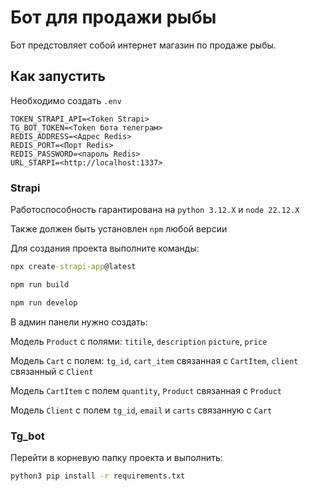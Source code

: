 # Бот для продажи рыбы

Бот предстовляет собой интернет магазин по продаже рыбы.

## Как запустить

Необходимо создать `.env`

```.env
TOKEN_STRAPI_API=<Token Strapi>
TG_BOT_TOKEN=<Token бота телеграм>
REDIS_ADDRESS=<Адрес Redis>
REDIS_PORT=<Порт Redis>
REDIS_PASSWORD=<пароль Redis>
URL_STARPI=<http://localhost:1337>

```

### Strapi

Работоспособность гарантирована на `python 3.12.X` и `node 22.12.X`

Также должен быть установлен `npm` любой версии

Для создания проекта выполните команды:

```cmd
npx create-strapi-app@latest
```

```cmd
npm run build
```

```cmd
npm run develop
```

В админ панели нужно создать:

Модель `Product` с полями: `titile`, `description` `picture`, `price`

Модель `Cart` с полем: `tg_id`, `cart_item` связанная с `CartItem`, `client` связанный с `Client`

Модель `CartItem` с полем `quantity`, `Product` связанная с `Product`

Модель `Client` с полем `tg_id`, `email` и `carts` связанную с `Cart`

### Tg_bot

Перейти в корневую папку проекта и выполнить:

```cmd
python3 pip install -r requirements.txt
```
